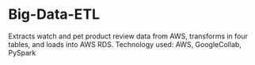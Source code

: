 # Big-Data-ETL
Extracts watch and pet product review data from AWS, transforms in four tables, and loads into AWS RDS. 
Technology used: AWS, GoogleCollab, PySpark